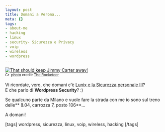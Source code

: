 ```yaml
--- 
layout: post
title: Domani a Verona...
meta: {}
tags: 
- about-me
- hacking
- linux
- security- Sicurezza e Privacy
- voip
- wireless
- wordpress
---
```

<a href="http://www.flickr.com/photos/99796131@N00/78924120/" title="That should keep Jimmy Carter away!" target="_blank"><img src="http://farm1.static.flickr.com/42/78924120_ecd0be679f.jpg" alt="That should keep Jimmy Carter away!" border="0" /></a>  
<small><a href="http://creativecommons.org/licenses/by-nc-nd/2.0/" title="Attribution-NonCommercial-NoDerivs License" target="_blank"><img src="http://www.lastknight.com/wp-content/plugins/photo-dropper/images/cc.png" alt="Creative Commons License" border="0" width="16" height="16" align="absmiddle" /></a> <a href="http://www.photodropper.com/photos/" target="_blank">photo</a> credit: <a href="http://www.flickr.com/photos/99796131@N00/78924120/" title="The Rocketeer" target="_blank">The Rocketeer</a></small>  
  
Vi ricordate, vero, che domani c'è [Lunix e la Sicurezza personale III](http://www.lastknight.com/2008/06/10/sabato-a-verona-parlo-di-wordpress-a-linux-e-la-sicurezza-personale-iii/)?  
E che parlo di **Wordpress Security**? :)  
  
Se qualcuno parte da Milano e vuole fare la strada con me io sono sul treno delle** 8.04, carrozza 7, posto 106**...  
  
A domani!  
  
[tags] wordpress, sicurezza, linux, voip, wireless, hacking [/tags] 
